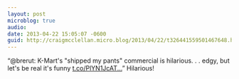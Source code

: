 ```yaml
---
layout: post
microblog: true
audio: 
date: 2013-04-22 15:05:07 -0600
guid: http://craigmcclellan.micro.blog/2013/04/22/t326441559501467648.html
---
```

“@brerut: K-Mart's "shipped my pants" commercial is hilarious. . . edgy, but let's be real it's funny  [t.co/PlYN1JcAT...](http://t.co/PlYN1JcATy)” Hilarious!

